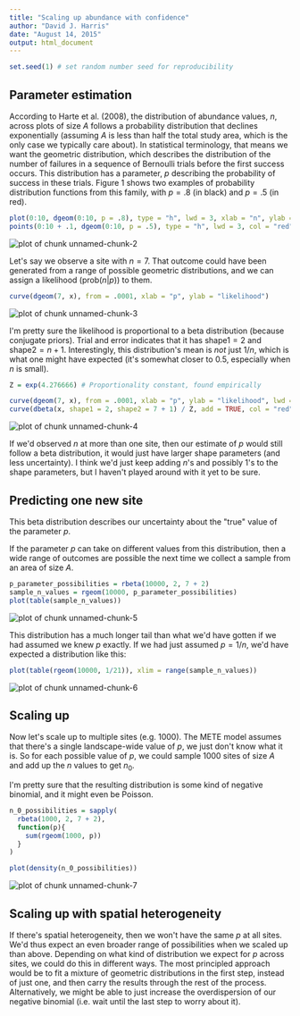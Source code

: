 ```yaml
---
title: "Scaling up abundance with confidence"
author: "David J. Harris"
date: "August 14, 2015"
output: html_document
---
```



```r
set.seed(1) # set random number seed for reproducibility
```

## Parameter estimation

According to Harte et al. (2008), the distribution of abundance values, $n$, across plots of size $A$ follows a probability distribution that declines exponentially (assuming $A$ is less than half the total study area, which is the only case we typically care about). In statistical terminology, that means we want the geometric distribution, which describes the distribution of the number of failures in a sequence of Bernoulli trials before the first success occurs.  This distribution has a parameter, $p$ describing the probability of success in these trials.  Figure 1 shows two examples of probability distribution functions from this family, with $p=.8$  (in black) and $p=.5$ (in red).


```r
plot(0:10, dgeom(0:10, p = .8), type = "h", lwd = 3, xlab = "n", ylab = "frequency")
points(0:10 + .1, dgeom(0:10, p = .5), type = "h", lwd = 3, col = "red")
```

![plot of chunk unnamed-chunk-2](figure/unnamed-chunk-2-1.png) 

Let's say we observe a site with $n=7$.  That outcome could have been generated from a range of possible geometric distributions, and we can assign a likelihood ($\mathrm{prob}(n|p)$) to them.


```r
curve(dgeom(7, x), from = .0001, xlab = "p", ylab = "likelihood")
```

![plot of chunk unnamed-chunk-3](figure/unnamed-chunk-3-1.png) 

I'm pretty sure the likelihood is proportional to a beta distribution (because conjugate priors). Trial and error indicates that it has $\mathrm{shape1} = 2$ and $\mathrm{shape2} = n + 1$. Interestingly, this distribution's mean is *not* just $1/n$, which is what one might have expected (it's somewhat closer to $0.5$, especially when $n$ is small).


```r
Z = exp(4.276666) # Proportionality constant, found empirically

curve(dgeom(7, x), from = .0001, xlab = "p", ylab = "likelihood", lwd = 4)
curve(dbeta(x, shape1 = 2, shape2 = 7 + 1) / Z, add = TRUE, col = "red", lwd = 2)
```

![plot of chunk unnamed-chunk-4](figure/unnamed-chunk-4-1.png) 

If we'd observed $n$ at more than one site, then our estimate of $p$ would still follow a beta distribution, it would just have larger shape parameters (and less uncertainty). I think we'd just keep adding $n$'s and possibly $1$'s to the shape parameters, but I haven't played around with it yet to be sure.

## Predicting one new site

This beta distribution describes our uncertainty about the "true" value of the parameter $p$.

If the parameter $p$ can take on different values from this distribution, then a wide range of outcomes are possible the next time we collect a sample from an area of size $A$.


```r
p_parameter_possibilities = rbeta(10000, 2, 7 + 2)
sample_n_values = rgeom(10000, p_parameter_possibilities)
plot(table(sample_n_values))
```

![plot of chunk unnamed-chunk-5](figure/unnamed-chunk-5-1.png) 

This distribution has a much longer tail than what we'd have gotten if we had assumed we knew $p$ exactly. If we had just assumed $p = 1/n$, we'd have expected a distribution like this:


```r
plot(table(rgeom(10000, 1/21)), xlim = range(sample_n_values))
```

![plot of chunk unnamed-chunk-6](figure/unnamed-chunk-6-1.png) 

## Scaling up

Now let's scale up to multiple sites (e.g. 1000).  The METE model assumes that there's a single landscape-wide value of $p$, we just don't know what it is.  So for each possible value of $p$, we could sample 1000 sites of size $A$ and add up the $n$ values to get $n_0$.

I'm pretty sure that the resulting distribution is some kind of negative binomial, and it might even be Poisson.


```r
n_0_possibilities = sapply(
  rbeta(1000, 2, 7 + 2),
  function(p){
    sum(rgeom(1000, p))
  }
)

plot(density(n_0_possibilities))
```

![plot of chunk unnamed-chunk-7](figure/unnamed-chunk-7-1.png) 

## Scaling up with spatial heterogeneity

If there's spatial heterogeneity, then we won't have the same $p$ at all sites. We'd thus expect an even broader range of possibilities when we scaled up than above.  Depending on what kind of distribution we expect for $p$ across sites, we could do this in different ways. The most principled approach would be to fit a mixture of geometric distributions in the first step, instead of just one, and then carry the results through the rest of the process.  Alternatively, we might be able to just increase the overdispersion of our negative binomial (i.e. wait until the last step to worry about it).
